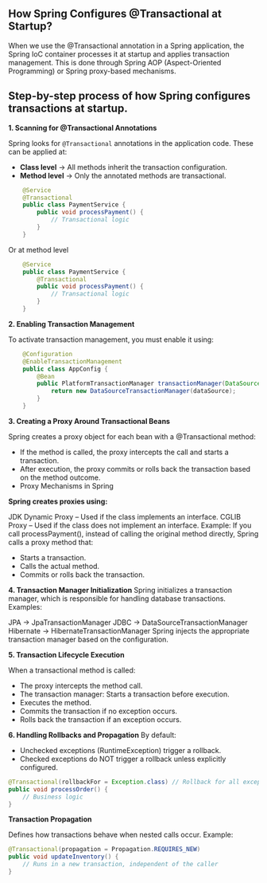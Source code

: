 ## How Spring Configures @Transactional at Startup?

When we use the @Transactional annotation in a Spring application, the Spring IoC container processes it at startup and applies transaction management. This is done through Spring AOP (Aspect-Oriented Programming) or Spring proxy-based mechanisms.

## Step-by-step process of how Spring configures transactions at startup.

__1. Scanning for @Transactional Annotations__

Spring looks for `@Transactional` annotations in the application code. These can be applied at:

+ __Class level__ → All methods inherit the transaction configuration.
+ __Method level__ → Only the annotated methods are transactional.

```java
    @Service
    @Transactional
    public class PaymentService {
        public void processPayment() {
            // Transactional logic
        }
    }
```
Or at method level

```java
    @Service
    public class PaymentService {
        @Transactional
        public void processPayment() {
            // Transactional logic
        }
    }
```

__2. Enabling Transaction Management__

To activate transaction management, you must enable it using:
```java
    @Configuration
    @EnableTransactionManagement
    public class AppConfig {
        @Bean
        public PlatformTransactionManager transactionManager(DataSource dataSource) {
            return new DataSourceTransactionManager(dataSource);
        }
    }
```
__3. Creating a Proxy Around Transactional Beans__

Spring creates a proxy object for each bean with a @Transactional method:

+ If the method is called, the proxy intercepts the call and starts a transaction.
+ After execution, the proxy commits or rolls back the transaction based on the method outcome.
+ Proxy Mechanisms in Spring

__Spring creates proxies using:__

JDK Dynamic Proxy – Used if the class implements an interface.
CGLIB Proxy – Used if the class does not implement an interface.
Example: If you call processPayment(), instead of calling the original method directly, Spring calls a proxy method that:

+ Starts a transaction.
+ Calls the actual method.
+ Commits or rolls back the transaction.

__4. Transaction Manager Initialization__
Spring initializes a transaction manager, which is responsible for handling database transactions. Examples:

JPA → JpaTransactionManager
JDBC → DataSourceTransactionManager
Hibernate → HibernateTransactionManager
Spring injects the appropriate transaction manager based on the configuration.

__5. Transaction Lifecycle Execution__

When a transactional method is called:

+ The proxy intercepts the method call.
+ The transaction manager:
Starts a transaction before execution.
+ Executes the method.
+ Commits the transaction if no exception occurs.
+ Rolls back the transaction if an exception occurs.

__6. Handling Rollbacks and Propagation__
By default:

+ Unchecked exceptions (RuntimeException) trigger a rollback.
+ Checked exceptions do NOT trigger a rollback unless explicitly configured.
```java
@Transactional(rollbackFor = Exception.class) // Rollback for all exceptions
public void processOrder() {
    // Business logic
}
```
__Transaction Propagation__

Defines how transactions behave when nested calls occur. Example:

```java
@Transactional(propagation = Propagation.REQUIRES_NEW)
public void updateInventory() {
    // Runs in a new transaction, independent of the caller
}
```




